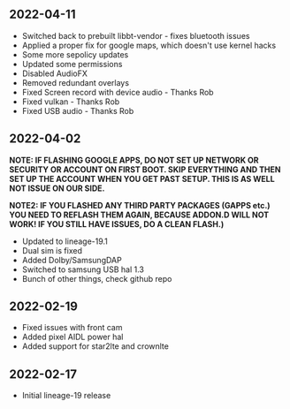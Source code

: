 ## 2022-04-11
- Switched back to prebuilt libbt-vendor - fixes bluetooth issues
- Applied a proper fix for google maps, which doesn't use kernel hacks 
- Some more sepolicy updates
- Updated some permissions
- Disabled AudioFX
- Removed redundant overlays
- Fixed Screen record with device audio - Thanks Rob
- Fixed vulkan - Thanks Rob
- Fixed USB audio - Thanks Rob

## 2022-04-02
**NOTE: IF FLASHING GOOGLE APPS, DO NOT SET UP NETWORK OR SECURITY OR ACCOUNT ON FIRST BOOT. SKIP EVERYTHING AND THEN SET UP THE ACCOUNT WHEN YOU GET PAST SETUP. THIS IS AS WELL NOT ISSUE ON OUR SIDE.**

**NOTE2: IF YOU FLASHED ANY THIRD PARTY PACKAGES (GAPPS etc.) YOU NEED TO REFLASH THEM AGAIN, BECAUSE ADDON.D WILL NOT WORK! IF YOU STILL HAVE ISSUES, DO A CLEAN FLASH.)**
- Updated to lineage-19.1
- Dual sim is fixed
- Added Dolby/SamsungDAP
- Switched to samsung USB hal 1.3
- Bunch of other things, check github repo

## 2022-02-19
- Fixed issues with front cam
- Added pixel AIDL power hal
- Added support for star2lte and crownlte

## 2022-02-17
- Initial lineage-19 release
